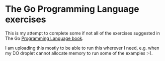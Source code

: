 # The Go Programming Language exercises

This is my attempt to complete some if not all of the exercises suggested in The Go [Programming Language book](https://www.gopl.io).

I am uploading this mostly to be able to run this wherever I need, e.g. when my DO droplet cannot allocate memory to run some of the examples :-).
